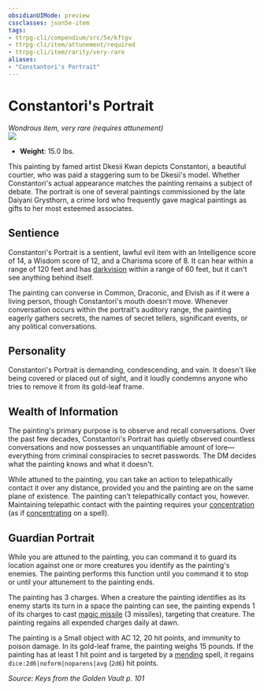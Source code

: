 ```yaml
---
obsidianUIMode: preview
cssclasses: json5e-item
tags:
- ttrpg-cli/compendium/src/5e/kftgv
- ttrpg-cli/item/attunement/required
- ttrpg-cli/item/rarity/very-rare
aliases: 
- "Constantori's Portrait"
---
```

# Constantori's Portrait
*Wondrous item, very rare (requires attunement)*  
![](3-Mechanics/CLI/items/img/constantoris-portrait.webp#right)

- **Weight**: 15.0 lbs.

This painting by famed artist Dkesii Kwan depicts Constantori, a beautiful courtier, who was paid a staggering sum to be Dkesii's model. Whether Constantori's actual appearance matches the painting remains a subject of debate. The portrait is one of several paintings commissioned by the late Daiyani Grysthorn, a crime lord who frequently gave magical paintings as gifts to her most esteemed associates.

## Sentience

Constantori's Portrait is a sentient, lawful evil item with an Intelligence score of 14, a Wisdom score of 12, and a Charisma score of 8. It can hear within a range of 120 feet and has [darkvision](3-Mechanics/CLI/rules/senses.md#Darkvision) within a range of 60 feet, but it can't see anything behind itself.

The painting can converse in Common, Draconic, and Elvish as if it were a living person, though Constantori's mouth doesn't move. Whenever conversation occurs within the portrait's auditory range, the painting eagerly gathers secrets, the names of secret tellers, significant events, or any political conversations.

## Personality

Constantori's Portrait is demanding, condescending, and vain. It doesn't like being covered or placed out of sight, and it loudly condemns anyone who tries to remove it from its gold-leaf frame.

## Wealth of Information

The painting's primary purpose is to observe and recall conversations. Over the past few decades, Constantori's Portrait has quietly observed countless conversations and now possesses an unquantifiable amount of lore—everything from criminal conspiracies to secret passwords. The DM decides what the painting knows and what it doesn't.

While attuned to the painting, you can take an action to telepathically contact it over any distance, provided you and the painting are on the same plane of existence. The painting can't telepathically contact you, however. Maintaining telepathic contact with the painting requires your [concentration](3-Mechanics/CLI/rules/conditions.md#Concentration) (as if [concentrating](3-Mechanics/CLI/rules/conditions.md#Concentration) on a spell).

## Guardian Portrait

While you are attuned to the painting, you can command it to guard its location against one or more creatures you identify as the painting's enemies. The painting performs this function until you command it to stop or until your attunement to the painting ends.

The painting has 3 charges. When a creature the painting identifies as its enemy starts its turn in a space the painting can see, the painting expends 1 of its charges to cast [magic missile](3-Mechanics/CLI/spells/magic-missile.md) (3 missiles), targeting that creature. The painting regains all expended charges daily at dawn.

The painting is a Small object with AC 12, 20 hit points, and immunity to poison damage. In its gold-leaf frame, the painting weighs 15 pounds. If the painting has at least 1 hit point and is targeted by a [mending](3-Mechanics/CLI/spells/mending.md) spell, it regains `dice:2d6|noform|noparens|avg` (`2d6`) hit points.

*Source: Keys from the Golden Vault p. 101*